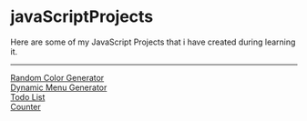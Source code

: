 # javaScriptProjects
Here are some of my JavaScript Projects that i have created during learning it.
<hr>
<a href="./randomBackgroundColor">Random Color Generator</a>
<br>
<a href="./dynamicMenu">Dynamic Menu Generator</a>
<br>
<a href="./todoList">Todo List</a>
<br>
<a href="./counter">Counter</a>
<br>
<a href="./studentData"></a>
